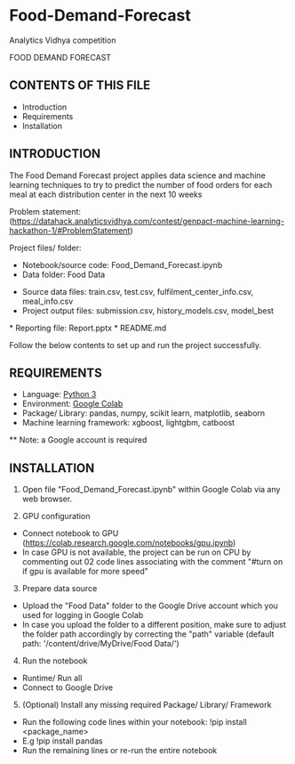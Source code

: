 # Food-Demand-Forecast
Analytics Vidhya competition

FOOD DEMAND FORECAST

CONTENTS OF THIS FILE
---------------------

 * Introduction
 * Requirements
 * Installation

INTRODUCTION
------------

The Food Demand Forecast project applies data science and machine learning techniques to try to predict the number of food orders for each meal at each distribution center in the next 10 weeks

Problem statement: (https://datahack.analyticsvidhya.com/contest/genpact-machine-learning-hackathon-1/#ProblemStatement)

Project files/ folder:
 * Notebook/source code: Food_Demand_Forecast.ipynb
 * Data folder: Food Data
 <ul>
  <li>Source data files: train.csv, test.csv, fulfilment_center_info.csv, meal_info.csv</li>
  <li>Project output files: submission.csv, history_models.csv, model_best</li>
 </ul>
 * Reporting file: Report.pptx
 * README.md

Follow the below contents to set up and run the project successfully.

REQUIREMENTS
------------

 * Language: [Python 3](https://www.python.org/downloads/)
 * Environment: [Google Colab](https://colab.research.google.com/)
 * Package/ Library: pandas, numpy, scikit learn, matplotlib, seaborn
 * Machine learning framework: xgboost, lightgbm, catboost
 
  ** Note: a Google account is required

INSTALLATION
------------

1. Open file "Food_Demand_Forecast.ipynb" within Google Colab via any web browser.

2. GPU configuration
 * Connect notebook to GPU (https://colab.research.google.com/notebooks/gpu.ipynb)
 * In case GPU is not available, the project can be run on CPU by commenting out 02 code lines 
   associating with the comment "#turn on if gpu is available for more speed"

3. Prepare data source
 * Upload the "Food Data" folder to the Google Drive account which you used for logging in 
   Google Colab
 * In case you upload the folder to a different position, make sure to adjust the folder path
   accordingly by correcting the "path" variable (default path: '/content/drive/MyDrive/Food Data/')

4. Run the notebook
 * Runtime/ Run all
 * Connect to Google Drive

5. (Optional) Install any missing required Package/ Library/ Framework
 * Run the following code lines within your notebook: !pip install <package_name> 
 * E.g !pip install pandas
 * Run the remaining lines or re-run the entire notebook
